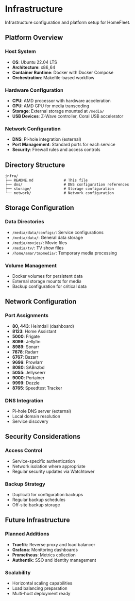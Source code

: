 # Infrastructure

Infrastructure configuration and platform setup for HomeFleet.

## Platform Overview

### Host System
- **OS**: Ubuntu 22.04 LTS
- **Architecture**: x86_64
- **Container Runtime**: Docker with Docker Compose
- **Orchestration**: Makefile-based workflow

### Hardware Configuration
- **CPU**: AMD processor with hardware acceleration
- **GPU**: AMD GPU for media transcoding
- **Storage**: External storage mounted at `/media/`
- **USB Devices**: Z-Wave controller, Coral USB accelerator

### Network Configuration
- **DNS**: Pi-hole integration (external)
- **Port Management**: Standard ports for each service
- **Security**: Firewall rules and access controls

## Directory Structure

```
infra/
├── README.md              # This file
├── dns/                   # DNS configuration references
├── storage/               # Storage configuration
└── network/               # Network configuration
```

## Storage Configuration

### Data Directories
- `/media/data/configs/`: Service configurations
- `/media/data/`: General data storage
- `/media/movies/`: Movie files
- `/media/tv/`: TV show files
- `/home/amar/tmpmedia/`: Temporary media processing

### Volume Management
- Docker volumes for persistent data
- External storage mounts for media
- Backup configuration for critical data

## Network Configuration

### Port Assignments
- **80, 443**: Heimdall (dashboard)
- **8123**: Home Assistant
- **5000**: Frigate
- **8096**: Jellyfin
- **8989**: Sonarr
- **7878**: Radarr
- **6767**: Bazarr
- **9696**: Prowlarr
- **8080**: SABnzbd
- **5055**: Jellyseerr
- **9000**: Portainer
- **9999**: Dozzle
- **8765**: Speedtest Tracker

### DNS Integration
- Pi-hole DNS server (external)
- Local domain resolution
- Service discovery

## Security Considerations

### Access Control
- Service-specific authentication
- Network isolation where appropriate
- Regular security updates via Watchtower

### Backup Strategy
- Duplicati for configuration backups
- Regular backup schedules
- Off-site backup storage

## Future Infrastructure

### Planned Additions
- **Traefik**: Reverse proxy and load balancer
- **Grafana**: Monitoring dashboards
- **Prometheus**: Metrics collection
- **Authentik**: SSO and identity management

### Scalability
- Horizontal scaling capabilities
- Load balancing preparation
- Multi-host deployment ready
